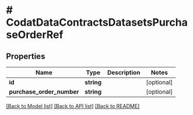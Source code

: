 # # CodatDataContractsDatasetsPurchaseOrderRef

## Properties

Name | Type | Description | Notes
------------ | ------------- | ------------- | -------------
**id** | **string** |  | [optional]
**purchase_order_number** | **string** |  | [optional]

[[Back to Model list]](../../README.md#models) [[Back to API list]](../../README.md#endpoints) [[Back to README]](../../README.md)
